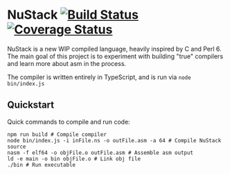 # NuStack [![Build Status](https://travis-ci.com/dylanrenwick/NuStack.svg?branch=master)](https://travis-ci.com/dylanrenwick/NuStack)[![Coverage Status](https://coveralls.io/repos/github/dylanrenwick/NuStack/badge.svg?branch=master)](https://coveralls.io/github/dylanrenwick/NuStack?branch=master)
NuStack is a new WIP compiled language, heavily inspired by C and Perl 6.  
The main goal of this project is to experiment with building "true" compilers and learn more about asm in the process.

The compiler is written entirely in TypeScript, and is run via `node bin/index.js`  

## Quickstart
Quick commands to compile and run code:
```
npm run build # Compile compiler
node bin/index.js -i inFile.ns -o outFile.asm -a 64 # Compile NuStack source
nasm -f elf64 -o objFile.o outFile.asm # Assemble asm output
ld -e main -o bin objFile.o # Link obj file
./bin # Run executable
```
